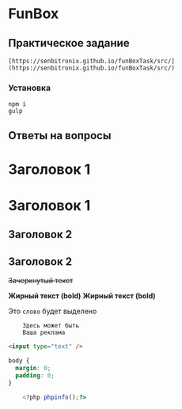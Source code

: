 # FunBox

## Практическое задание

```
[https://senbitronix.github.io/funBoxTask/src/](https://senbitronix.github.io/funBoxTask/src/)
```

### Установка

    npm i
    gulp

## Ответы на вопросы

# Заголовок 1

# Заголовок 1

## Заголовок 2

## Заголовок 2

~~Зачеркнутый текст~~

**Жирный текст (bold)**
**Жирный текст (bold)**

Это `слово` будет выделено

```
    Здесь может быть
    Ваша реклама
```

```html
<input type="text" />
```

```css
body {
  margin: 0;
  padding: 0;
}
```

```php
    <?php phpinfo();?>
```
